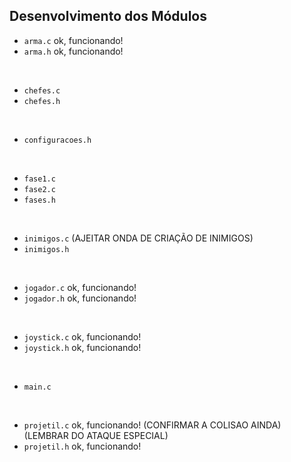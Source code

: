 ## Desenvolvimento dos Módulos

- `arma.c` ok, funcionando!
- `arma.h` ok, funcionando!
<br>

- `chefes.c` 
- `chefes.h` 
<br>

- `configuracoes.h` 
<br>

- `fase1.c`
- `fase2.c`
- `fases.h`
<br>

- `inimigos.c` (AJEITAR ONDA DE CRIAÇÃO DE INIMIGOS)
- `inimigos.h` 
<br>
 
- `jogador.c` ok, funcionando!
- `jogador.h` ok, funcionando!
<br>

- `joystick.c` ok, funcionando!
- `joystick.h` ok, funcionando!
<br>

- `main.c`
<br>

- `projetil.c` ok, funcionando! (CONFIRMAR A COLISAO AINDA) (LEMBRAR DO ATAQUE ESPECIAL)
- `projetil.h` ok, funcionando!
